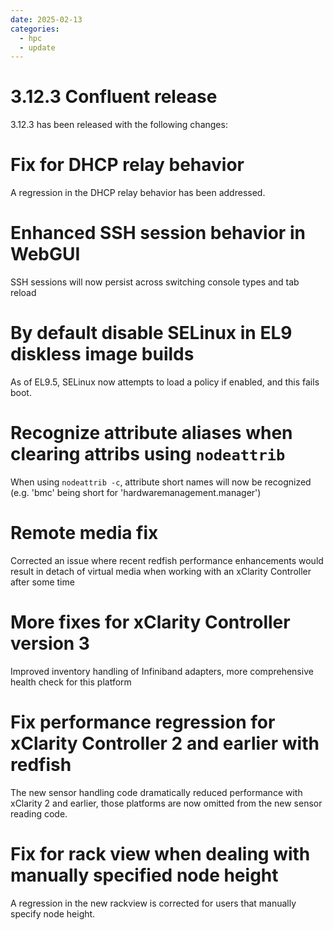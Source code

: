 ```yaml
---
date: 2025-02-13
categories:
  - hpc
  - update
---
```


# 3.12.3 Confluent release

3.12.3 has been released with the following changes:
<!-- more -->

# Fix for DHCP relay behavior

A regression in the DHCP relay behavior has been addressed.

# Enhanced SSH session behavior in WebGUI

SSH sessions will now persist across switching console types and tab reload

# By default disable SELinux in EL9 diskless image builds

As of EL9.5, SELinux now attempts to load a policy if enabled, and this fails boot.

# Recognize attribute aliases when clearing attribs using `nodeattrib`

When using `nodeattrib -c`, attribute short names will now be recognized (e.g. 'bmc' being short for 'hardwaremanagement.manager')

# Remote media fix

Corrected an issue where recent redfish performance enhancements would result in detach of virtual media when working with an xClarity Controller after some time

# More fixes for xClarity Controller version 3

Improved inventory handling of Infiniband adapters, more comprehensive health check for this platform

# Fix performance regression for xClarity Controller 2 and earlier with redfish

The new sensor handling code dramatically reduced performance with xClarity 2 and earlier, those platforms are now omitted from the new sensor reading code.

# Fix for rack view when dealing with manually specified node height

A regression in the new rackview is corrected for users that manually specify node height.



